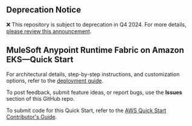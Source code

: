 ## Deprecation Notice

:x: This repository is subject to deprecation in Q4 2024. For more details, [please review this announcement](https://github.com/aws-ia/.announcements/issues/1). 


## MuleSoft Anypoint Runtime Fabric on Amazon EKS—Quick Start

For architectural details, step-by-step instructions, and customization options, refer to the [deployment guide](https://fwd.aws/KjYax?).

To post feedback, submit feature ideas, or report bugs, use the **Issues** section of this GitHub repo.

To submit code for this Quick Start, refer to the [AWS Quick Start Contributor's Guide](https://aws-quickstart.github.io/).

